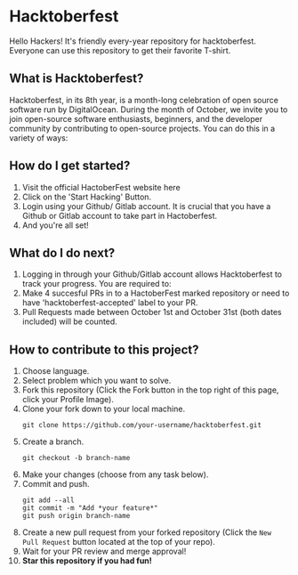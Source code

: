 # Hacktoberfest
Hello Hackers! It's friendly every-year repository for hacktoberfest. Everyone can use this repository to get their favorite T-shirt.

## What is Hacktoberfest?
Hacktoberfest, in its 8th year, is a month-long celebration of open source software run by DigitalOcean. During the month of October, we invite you to join open-source software enthusiasts, beginners, and the developer community by contributing to open-source projects. You can do this in a variety of ways:

## How do I get started?
1. Visit the official HactoberFest website here
2. Click on the 'Start Hacking' Button.
3. Login using your Github/ Gitlab account. It is crucial that you have a Github or Gitlab account to take part in Hactoberfest.
4. And you're all set!

## What do I do next?
1. Logging in through your Github/Gitlab account allows Hacktoberfest to track your progress. You are required to:
2. Make 4 succesful PRs in to a HactoberFest marked repository or need to have 'hacktoberfest-accepted' label to your PR.
3. Pull Requests made between October 1st and October 31st (both dates included) will be counted.

## How to contribute to this project?
1. Choose language.
2. Select problem which you want to solve.
3. Fork this repository (Click the Fork button in the top right of this page, click your Profile Image).
4. Clone your fork down to your local machine.
    ```
    git clone https://github.com/your-username/hacktoberfest.git
    ```
5. Create a branch.
    ```
    git checkout -b branch-name
    ```
6. Make your changes (choose from any task below).
7. Commit and push.
    ```
    git add --all
    git commit -m "Add *your feature*"
    git push origin branch-name
    ```
8. Create a new pull request from your forked repository (Click the `New Pull Request` button located at the top of your repo).
9. Wait for your PR review and merge approval!
10. **Star this repository if you had fun!**
